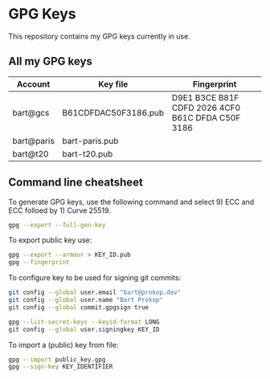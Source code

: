 # GPG Keys

This repository contains my GPG keys currently in use.

## All my GPG keys

| Account    | Key file             | Fingerprint                                        |
| ---------- | -------------------- | -------------------------------------------------- |
| bart@gcs   | B61CDFDAC50F3186.pub | D9E1 B3CE B81F CDFD 2026  4CF0 B61C DFDA C50F 3186 |
| bart@paris | bart-paris.pub       |  |
| bart@t20   | bart-t20.pub         |  |

## Command line cheatsheet

To generate GPG keys, use the following command and select 9) ECC and ECC folloed by 1) Curve 25519.

```bash
gpg --expert --full-gen-key
```

To export public key use:

```bash
gpg --export --armour > KEY_ID.pub
gpg --fingerprint
```

To configure key to be used for signing git commits:

```bash
git config --global user.email "bart@prokop.dev"
git config --global user.name "Bart Prokop"
git config --global commit.gpgsign true

gpg --list-secret-keys --keyid-format LONG
git config --global user.signingkey KEY_ID
```

To import a (public) key from file:

```bash
gpg --import public_key.gpg
gpg --sign-key KEY_IDENTIFIER
```
